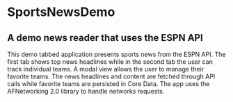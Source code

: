 SportsNewsDemo
==============

A demo news reader that uses the ESPN API
-----------------------------------------

This demo tabbed application presents sports news from the ESPN API. The first tab shows top news headlines while in the second tab the user can track individual teams. A modal view allows the user to manage their favorite teams. The news headlines and content are fetched through API calls while favorite teams are persisted in Core Data. The app uses the AFNetworking 2.0 library to handle networks requests. 
